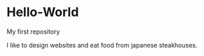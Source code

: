 # Hello-World
My first repository

I like to design websites and eat food from japanese steakhouses.
